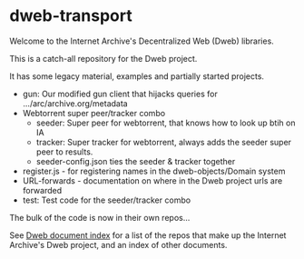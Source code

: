# dweb-transport

Welcome to the Internet Archive's Decentralized Web (Dweb) libraries. 

This is a catch-all repository for the Dweb project. 

It has some legacy material, examples and partially started projects.

* gun: Our modified gun client that hijacks queries for .../arc/archive.org/metadata
* Webtorrent super peer/tracker combo
    * seeder: Super peer for webtorrent, that knows how to look up btih on IA
    * tracker: Super tracker for webtorrent, always adds the seeder super peer to results.
    * seeder-config.json ties the seeder & tracker together
* register.js - for registering names in the dweb-objects/Domain system
* URL-forwards - documentation on where in the Dweb project urls are forwarded 
* test: Test code for the seeder/tracker combo

The bulk of the code is now in their own repos... 

See [Dweb document index](https://github.com/internetarchive/dweb-transports/blob/master/DOCUMENTINDEX.md) for a list of the repos that make up the Internet Archive's Dweb project, and an index of other documents. 
